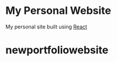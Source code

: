# My Personal Website

My personal site built using [React](https://reactjs.org/)
# newportfoliowebsite
